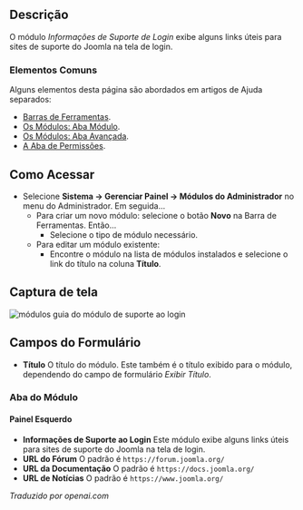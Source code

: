 <!-- Filename: Help4.x:Admin_Modules:_Login_Support_Information / Display title: Módulos: Informações de Suporte ao Login  -->

## Descrição

O módulo *Informações de Suporte de Login* exibe alguns links úteis para sites de suporte do Joomla na tela de login.

### Elementos Comuns

Alguns elementos desta página são abordados em artigos de Ajuda separados:

* [Barras de Ferramentas](jdocmanual?article=help/common-elements/toolbars).
* [Os Módulos: Aba Módulo](jdocmanual?article=help/modules/modules-module-tab).
* [Os Módulos: Aba Avançada](jdocmanual?article=help/modules/modules-advanced-tab).
* [A Aba de Permissões](jdocmanual?article=help/common-elements/edit-permissions).

## Como Acessar

- Selecione **Sistema → Gerenciar Painel → Módulos do Administrador** no menu do Administrador. Em seguida...
  - Para criar um novo módulo: selecione o botão **Novo** na Barra de Ferramentas. Então...
    - Selecione o tipo de módulo necessário.
  - Para editar um módulo existente:
    - Encontre o módulo na lista de módulos instalados e selecione o
      link do título na coluna **Título**.

## Captura de tela

![módulos guia do módulo de suporte ao login](../../../pt/images/modules-admin/modules-login-support-information-module-tab.png)

## Campos do Formulário

- **Título** O título do módulo. Este também é o título exibido
  para o módulo, dependendo do campo de formulário *Exibir Título*.

### Aba do Módulo

#### Painel Esquerdo

- **Informações de Suporte ao Login** Este módulo exibe alguns links úteis
  para sites de suporte do Joomla na tela de login.
- **URL do Fórum** O padrão é `https://forum.joomla.org/`
- **URL da Documentação** O padrão é `https://docs.joomla.org/`
- **URL de Notícias** O padrão é `https://www.joomla.org/`

*Traduzido por openai.com*


